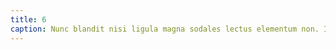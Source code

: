 ```yaml
---
title: 6
caption: Nunc blandit nisi ligula magna sodales lectus elementum non. Integer id venenatis velit.
---
```

